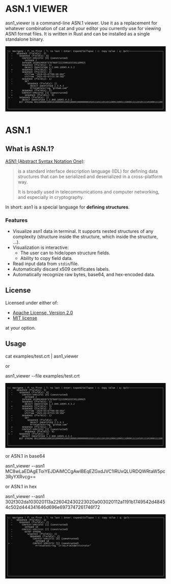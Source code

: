 # ASN.1 VIEWER

asn1_viewer is a command-line ASN.1 viewer. Use it as a replacement for whatever combination of cat and your editor you currently use for viewing ASN1 format files. 
It is written in Rust and can be installed as a single standalone binary.

![screenshot](images/screenshot_1.png)

# ASN.1

## What is ASN.1?

[ASN1 (Abstract Syntax Notation One)](https://en.wikipedia.org/wiki/ASN.1):

> is a standard interface description language (IDL) for defining data structures that can be serialized and deserialized in a cross-platform way.
>
> It is broadly used in telecommunications and computer networking, and especially in cryptography.

In short: asn1 is a special language for **defining structures**.

### Features

* Visualize asn1 data in terminal. It supports nested structures of any complexity (structure inside the structure, which inside the structure, ...).
* Visualization is interactive:
  * The user can to hide/open structure fields.
  * Ability to copy field data.
* Read input data from `stdin`/file.
* Automatically discard x509 certificates labels.
* Automatically recognize raw bytes, base64, and hex-encoded data.


## License

Licensed under either of:

 * [Apache License, Version 2.0](http://www.apache.org/licenses/LICENSE-2.0)
 * [MIT license](http://opensource.org/licenses/MIT)

at your option.


## Usage

cat examples/test.crt | asn1_viewer

or

asn1_viewer --file examples/test.crt

![screenshot](images/screenshot_1.png)

or ASN.1 in base64

asn1_viewer --asn1 MC8wLaEDAgEToiYEJDAiMCCgAwIBEqEZGxdJVC1IRUxQLURDQWRtaW5pc3RyYXRvcg==

or ASN.1 in hex

asn1_viewer --asn1 302f302da103020113a226042430223020a003020112a1191b1749542d48454c502d444341646d696e6973747261746f72

![screenshot](images/screenshot_2.png)
